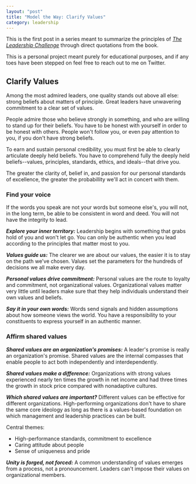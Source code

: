 ```yaml
---
layout: "post"
title: "Model the Way: Clarify Values"
category: leadership
---
```


This is the first post in a series meant to summarize the principles of *[The Leadership Challenge](http://www.amazon.com/Leadership-Challenge-4th-James-Kouzes/dp/0787984914/ref=tmm_hrd_title_0?_encoding=UTF8&sr=8-2&qid=1415953746)* through direct quotations from the book. 

This is a personal project meant purely for educational purposes, and if any toes have been stepped on feel free to reach out to me on Twitter.

## Clarify Values

Among the most admired leaders, one quality stands out above all else: strong beliefs about matters of principle. Great leaders have unwavering commitment to a clear set of values. 

People admire those who believe strongly in something, and who are willing to stand up for their beliefs. You have to be honest with yourself in order to be honest with others. People won't follow you, or even pay attention to you, if you don't have strong beliefs.

To earn and sustain personal credibility, you must first be able to clearly articulate deeply held beliefs. You have to comprehend fully the deeply held beliefs--values, principles, standards, ethics, and ideals--that drive you.

The greater the clarity of, belief in, and passion for our personal standards of excellence, the greater the probabillity we'll act in concert with them.

### Find your voice

If the words you speak are not your words but someone else's, you will not, in the long term, be able to be consistent in word and deed. You will not have the integrity to lead.

***Explore your inner territory:*** Leadership begins with something that grabs hold of you and won't let go. You can only be authentic when you lead according to the principles that matter most to you.

***Values guide us:*** The clearer we are about our values, the easier it is to stay on the path we've chosen. Values set the parameters for the hundreds of decisions we all make every day.

***Personal values drive commitment:*** Personal values are the route to loyalty and commitment, not organizational values. Organizational values matter very little until leaders make sure that they help individuals understand their own values and beliefs.

***Say it in your own words:*** Words send signals and hidden assumptions about how someone views the world. You have a responsibility to your constituents to express yourself in an authentic manner.

### Affirm shared values

***Shared values are an organization's promises:*** A leader's promise is really an organization's promise. Shared values are the internal compasses that enable people to act both independently and interdependently.

***Shared values make a difference:*** Organizations with strong values experienced nearly ten times the growth in net income and had three times the growth in stock price compared with nonadaptive cultures.

***Which shared values are important?*** Different values can be effective for different organizations. High-performing organizations don't have to share the same core ideology as long as there is a values-based foundation on which management and leadership practices can be built.

Central themes:

* High-performance standards, commitment to excellence
* Caring attitude about people
* Sense of uniqueness and pride

***Unity is forged, not forced:*** A common understanding of values emerges from a process, not a pronouncement. Leaders can't impose their values on organizational members.


